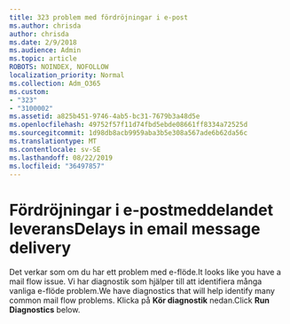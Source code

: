 ```yaml
---
title: 323 problem med fördröjningar i e-post
ms.author: chrisda
author: chrisda
ms.date: 2/9/2018
ms.audience: Admin
ms.topic: article
ROBOTS: NOINDEX, NOFOLLOW
localization_priority: Normal
ms.collection: Adm_O365
ms.custom:
- "323"
- "3100002"
ms.assetid: a825b451-9746-4ab5-bc31-7679b3a48d5e
ms.openlocfilehash: 49752f57f11d74fbd5ebde08661ff8334a72525d
ms.sourcegitcommit: 1d98db8acb9959aba3b5e308a567ade6b62da56c
ms.translationtype: MT
ms.contentlocale: sv-SE
ms.lasthandoff: 08/22/2019
ms.locfileid: "36497857"
---
```

# <a name="delays-in-email-message-delivery"></a><span data-ttu-id="62615-102">Fördröjningar i e-postmeddelandet leverans</span><span class="sxs-lookup"><span data-stu-id="62615-102">Delays in email message delivery</span></span>

<span data-ttu-id="62615-103">Det verkar som om du har ett problem med e-flöde.</span><span class="sxs-lookup"><span data-stu-id="62615-103">It looks like you have a mail flow issue.</span></span> <span data-ttu-id="62615-104">Vi har diagnostik som hjälper till att identifiera många vanliga e-flöde problem.</span><span class="sxs-lookup"><span data-stu-id="62615-104">We have diagnostics that will help identify many common mail flow problems.</span></span> <span data-ttu-id="62615-105">Klicka på **Kör diagnostik** nedan.</span><span class="sxs-lookup"><span data-stu-id="62615-105">Click **Run Diagnostics** below.</span></span>

